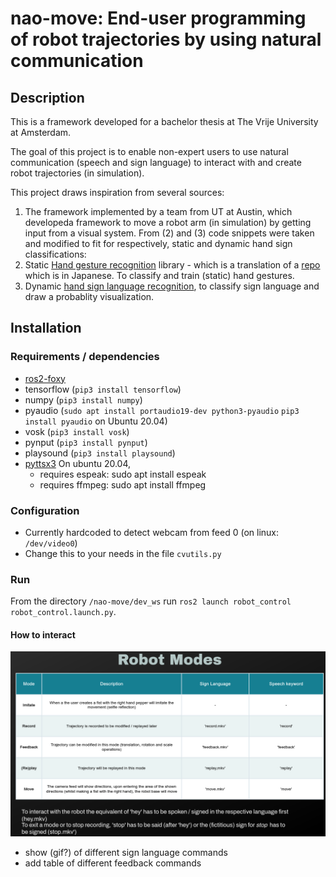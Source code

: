 

# nao-move: End-user programming of robot trajectories by using natural communication
## Description
This is a framework developed for a bachelor thesis at The Vrije University at Amsterdam. 

The goal of this project is to enable non-expert users to use natural communication (speech and sign language) to interact with and create robot trajectories (in simulation). 

This project draws inspiration from several sources: 
1. The framework implemented by a team from UT at Austin, which developeda framework to move a robot arm (in simulation) by getting input from a visual system.
From (2) and (3) code snippets were taken and modified to fit for respectively, static and dynamic hand sign classifications:
2. Static [Hand gesture recognition](https://github.com/kinivi/hand-gesture-recognition-mediapipe) library - which is a translation of a [repo](https://github.com/Kazuhito00/hand-gesture-recognition-using-mediapipe) which is in Japanese. To classify and train (static) hand gestures.
3. Dynamic [hand sign language recognition](https://github.com/nicknochnack/ActionDetectionforSignLanguage), to classify sign language and draw a probablity visualization.


## Installation
### Requirements / dependencies
- [ros2-foxy](https://docs.ros.org/en/foxy/Installation/Ubuntu-Install-Debians.html)
- tensorflow (`pip3 install tensorflow`)
- numpy (`pip3 install numpy`)
- pyaudio  (`sudo apt install portaudio19-dev python3-pyaudio` `pip3 install pyaudio` on Ubuntu 20.04)
- vosk (`pip3 install vosk`)
- pynput (`pip3 install pynput`)
- playsound (`pip3 install playsound`)
- [pyttsx3](https://pypi.org/project/pyttsx3/) On ubuntu 20.04, 
  - requires espeak: sudo apt install espeak
  - requires ffmpeg: sudo apt install ffmpeg

### Configuration
- Currently hardcoded to detect webcam from feed 0 (on linux: `/dev/video0`)
- Change this to your needs in the file `cvutils.py`
### Run
From the directory `/nao-move/dev_ws` run `ros2 launch robot_control robot_control.launch.py`.

#### How to interact
![Robot modes](docs/images/robot_modes.png)
  - show (gif?) of different sign language commands
  - add table of different feedback commands
  
